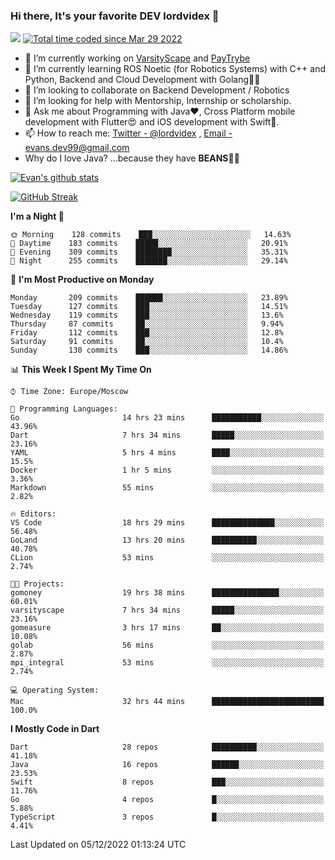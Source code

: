 ### Hi there, It's your favorite DEV lordvidex 👋
<img src="https://komarev.com/ghpvc/?username=lordvidex&label=Views&color=blue&style=plastic" /> <a href="https://wakatime.com/@0e56db35-d16b-410a-acc0-4085055304bf"><img src="https://wakatime.com/badge/user/0e56db35-d16b-410a-acc0-4085055304bf.svg" alt="Total time coded since Mar 29 2022" /></a>

- 🔭 I’m currently working on [VarsityScape](https://varsityscape.com) and [PayTrybe](https://www.paytrybe.com)
- 🌱 I’m currently learning ROS Noetic (for Robotics Systems) with C++ and Python, Backend and Cloud Development with Golang🧙🏼
- 👯 I’m looking to collaborate on Backend Development / Robotics
- 🤔 I’m looking for help with Mentorship, Internship or scholarship.
- 💬 Ask me about Programming with Java❤️, Cross Platform mobile development with Flutter😍 and iOS development with Swift🚀.
- 📫 How to reach me: [Twitter - @lordvidex](https://twitter.com/lordvidex) , [Email - evans.dev99@gmail.com](mailto:evans.dev99@gmail.com?body=Hello%20Evans,)
- Why do I love Java? ...because they have **BEANS**🤤😋

<div>
<!-- <a href="https://github.com/lordvidex">
  <img src="https://github-readme-stats.vercel.app/api/top-langs/?username=lordvidex&theme=light" />
</a>    -->
<!-- [![Top Langs](https://github-readme-stats.vercel.app/api/top-langs/?username=lordvidex)](https://github.com/lordvidex/)  -->
<a href="https://github.com/lordvidex">
 <img src="https://github-readme-stats.vercel.app/api?username=lordvidex&show_icons=true&theme=light&line_height=27" alt="Evan's github stats"/>
</a>
</div>

[![GitHub Streak](https://github-readme-streak-stats.herokuapp.com?user=lordvidex&theme=github-dark&hide_border=true)](https://git.io/streak-stats)

<!--
  <a href="https://github.com/iampawan/FlutterExampleApps">
    <img align="center" src="https://github-readme-stats.vercel.app/api/pin/?username=iampawan&repo=FlutterExampleApps&theme=light" />

  </a>
  <a href="https://github.com/iampawan/VelocityX">
   <img align="center" src="https://github-readme-stats.vercel.app/api/pin/?username=iampawan&repo=VelocityX&theme=light" />
  </a>
-->
<!--START_SECTION:waka-->
**I'm a Night 🦉** 

```text
🌞 Morning    128 commits    ███░░░░░░░░░░░░░░░░░░░░░░   14.63% 
🌆 Daytime    183 commits    █████░░░░░░░░░░░░░░░░░░░░   20.91% 
🌃 Evening    309 commits    ████████░░░░░░░░░░░░░░░░░   35.31% 
🌙 Night      255 commits    ███████░░░░░░░░░░░░░░░░░░   29.14%

```
📅 **I'm Most Productive on Monday** 

```text
Monday       209 commits    ██████░░░░░░░░░░░░░░░░░░░   23.89% 
Tuesday      127 commits    ███░░░░░░░░░░░░░░░░░░░░░░   14.51% 
Wednesday    119 commits    ███░░░░░░░░░░░░░░░░░░░░░░   13.6% 
Thursday     87 commits     ██░░░░░░░░░░░░░░░░░░░░░░░   9.94% 
Friday       112 commits    ███░░░░░░░░░░░░░░░░░░░░░░   12.8% 
Saturday     91 commits     ██░░░░░░░░░░░░░░░░░░░░░░░   10.4% 
Sunday       130 commits    ███░░░░░░░░░░░░░░░░░░░░░░   14.86%

```


📊 **This Week I Spent My Time On** 

```text
⌚︎ Time Zone: Europe/Moscow

💬 Programming Languages: 
Go                       14 hrs 23 mins      ███████████░░░░░░░░░░░░░░   43.96% 
Dart                     7 hrs 34 mins       █████░░░░░░░░░░░░░░░░░░░░   23.16% 
YAML                     5 hrs 4 mins        ████░░░░░░░░░░░░░░░░░░░░░   15.5% 
Docker                   1 hr 5 mins         ░░░░░░░░░░░░░░░░░░░░░░░░░   3.36% 
Markdown                 55 mins             ░░░░░░░░░░░░░░░░░░░░░░░░░   2.82%

🔥 Editors: 
VS Code                  18 hrs 29 mins      ██████████████░░░░░░░░░░░   56.48% 
GoLand                   13 hrs 20 mins      ██████████░░░░░░░░░░░░░░░   40.78% 
CLion                    53 mins             ░░░░░░░░░░░░░░░░░░░░░░░░░   2.74%

🐱‍💻 Projects: 
gomoney                  19 hrs 38 mins      ███████████████░░░░░░░░░░   60.01% 
varsityscape             7 hrs 34 mins       █████░░░░░░░░░░░░░░░░░░░░   23.16% 
gomeasure                3 hrs 17 mins       ██░░░░░░░░░░░░░░░░░░░░░░░   10.08% 
golab                    56 mins             ░░░░░░░░░░░░░░░░░░░░░░░░░   2.87% 
mpi_integral             53 mins             ░░░░░░░░░░░░░░░░░░░░░░░░░   2.74%

💻 Operating System: 
Mac                      32 hrs 44 mins      █████████████████████████   100.0%

```

**I Mostly Code in Dart** 

```text
Dart                     28 repos            ██████████░░░░░░░░░░░░░░░   41.18% 
Java                     16 repos            ██████░░░░░░░░░░░░░░░░░░░   23.53% 
Swift                    8 repos             ███░░░░░░░░░░░░░░░░░░░░░░   11.76% 
Go                       4 repos             █░░░░░░░░░░░░░░░░░░░░░░░░   5.88% 
TypeScript               3 repos             █░░░░░░░░░░░░░░░░░░░░░░░░   4.41%

```



 Last Updated on 05/12/2022 01:13:24 UTC
<!--END_SECTION:waka-->
